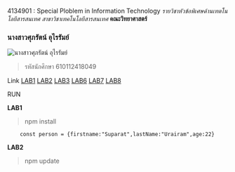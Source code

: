 4134901 : Special Ploblem in Information Technology
_รายวิชาหัวข้อพิเศษด้านเทตโนโลยีสารสนเทศ_
_สาขาวิชาเทคโนโลยีสารสนเทศ_
**คณะวิทยาศาสตร์**

### นางสาวศุภรัตน์ อุไรรัมย์
![นางสาวศุภรัตน์ อุไรรัมย์](https://scontent.fnak3-1.fna.fbcdn.net/v/t39.30808-6/268559787_2712779339030398_8818517889202501454_n.jpg?_nc_cat=102&ccb=1-5&_nc_sid=730e14&_nc_ohc=LPM4xcC_qjgAX9s35u8&_nc_ht=scontent.fnak3-1.fna&oh=00_AT_3DjBxGkKQIkewmEtP6UNMGo8DT5vAPz_0xVd9Fcntgw&oe=61C6968B)
> รหัสนักศึกษา 610112418049

Link
[LAB1](https://github.com/suparaturairam/4134901/tree/main/LAB1)
[LAB2](https://github.com/suparaturairam/4134901/tree/main/LAB2)
[LAB3](https://github.com/suparaturairam/4134901/tree/main/LAB3)
[LAB6](https://github.com/suparaturairam/4134901/tree/main/LAB6)
[LAB7](https://github.com/suparaturairam/4134901/tree/main/LAB7)
[LAB8](https://github.com/suparaturairam/4134901/tree/main/LAB8)

RUN

**LAB1**
>npm install
```
    const person = {firstname:"Suparat",lastName:"Urairam",age:22}
```

**LAB2**

>npm update
